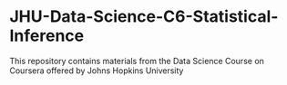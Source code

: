 # JHU-Data-Science-C6-Statistical-Inference
This repository contains materials from the Data Science Course on Coursera offered by Johns Hopkins University  
